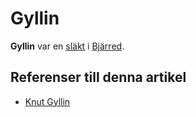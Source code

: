 # Gyllin

**Gyllin** var en [släkt](släkt) i [Bjärred](bjärred).

## Referenser till denna artikel

* [Knut Gyllin](knut%20gyllin)
